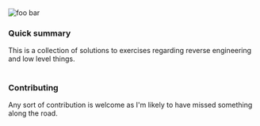 #  
![foo bar](https://img.shields.io/badge/Status-%20Work%20in%20Progress-blue.svg?style=flat-squared)  

### Quick summary ###

This is a collection of solutions to exercises regarding reverse
engineering and low level things.

#  

### Contributing ###

Any sort of contribution is welcome as I'm likely to have missed something
along the road.
